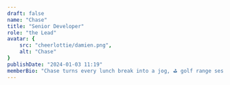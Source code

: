 ```yaml
---
draft: false
name: "Chase"
title: "Senior Developer"
role: "the Lead"
avatar: {
    src: "cheerlottie/damien.png",
    alt: "Chase"
}
publishDate: "2024-01-03 11:19"
memberBio: "Chase turns every lunch break into a jog, ⛳ golf range session, or dog walk. One highlight of Chase is his efficiency, exemplified by him wearing pajamas all day to streamline his laundry process. 🧺"
---
```

